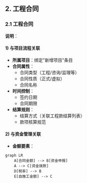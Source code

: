 ## 2. 工程合同

### 2.1 工程合同

**说明**：

#### 1) 与项目流程关联
- **所属项目**：绑定"新增项目"条目
- **合同属性**：
  - 合同类型（工程/咨询/监理等）
  - 合同性质（正式/虚拟）
  - 合同名称
- **时间控制**：
  - 签约日期
  - 合同期限
- **结算规则**：
  - 结算方式（关联工程款结算列表）
  - 款项核算规范

#### 2) 与资金管理关联
- **金额要素**：
```mermaid
graph LR
    A[合同金额] --> B[资金申报]
    A --> C[资金拨款]
    D[税率] --> B
    E[自施工金额] --> C